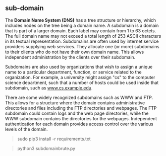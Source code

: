 ## sub-domain
The **Domain Name System (DNS)** has a tree structure or hierarchy, which includes nodes on the tree being a domain name. A subdomain is a domain that is part of a larger domain. Each label may contain from 1 to 63 octets. The full domain name may not exceed a total length of 253 ASCII characters in its textual representation.
Subdomains are often used by internet service providers supplying web services. They allocate one (or more) subdomains to their clients who do not have their own domain name. This allows independent administration by the clients over their subdomain.

Subdomains are also used by organizations that wish to assign a unique name to a particular department, function, or service related to the organization. For example, a university might assign "cs" to the computer science department, such that a number of hosts could be used inside that subdomain, such as www.cs.example.edu.

There are some widely recognized subdomains such as WWW and FTP. This allows for a structure where the domain contains administrative directories and files including the FTP directories and webpages. The FTP subdomain could contain logs and the web page directories, while the WWW subdomain contains the directories for the webpages. Independent authentication for each domain provides access control over the various levels of the domain. 

> sudo pip3 install -r requirements.txt

> python3 subdomainbrute.py
